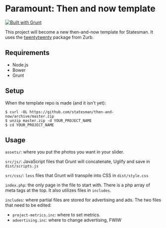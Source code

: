 Paramount: Then and now template
=================================

[![Built with Grunt](https://cdn.gruntjs.com/builtwith.png)](http://gruntjs.com/)

This project will become a new then-and-now template for Statesman. It uses the [twentytwenty](https://github.com/zurb/twentytwenty) package from Zurb.

## Requirements

* Node.js
* Bower
* Grunt

## Setup

When the template repo is made (and it isn't yet):

```
$ curl -OL https://github.com/statesman/then-and-now/archive/master.zip
$ unzip master.zip -d YOUR_PROJECT_NAME
$ cd YOUR_PROJECT_NAME
```

## Usage

`assets/`: where you put the photos you want in your slider.

`src/js/`: JavaScript files that Grunt will concatenate, Uglify and save in `dist/scripts.js`

`src/css/`: `less` files that Grunt will transpile into CSS in `dist/style.css`

`index.php`: the only page in the file to start with. There is a php array of meta tags at the top. It also utilizes files in `includes`.

`includes`: where partial files are stored for advertising and ads. The two files that need to be edited:

  * `project-metrics.inc`: where to set metrics.
  * `advertising.inc`: where to change advertising, FWIW
